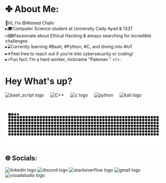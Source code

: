 # ✤ About Me: 
🔹Hi, I’m @Ahmed Chahi<br>▸🎓Computer Science student at University Cady Ayad & 1337 <br>▹⌨Passionate about Ethical Hacking & always searching for incredible challenges<br>▸⌛Currently learning #Bash, #Python, #C, and diving into #IoT<br>▸✈Feel free to reach out if you’re into cybersecurity or coding!<br>▸⚡Fun fact: I’m a hard worker, nickname "Paleman " </>.   

<h1 align="left">Hey What's up?</h1>         
   
   
<div align="left"> 
  <img src="https://bashlogo.com/img/symbol/png/full_colored_light.png" height="40" alt="bash_script logo"  /> 
  <img width="12" /> 
  <img src="https://brandslogos.com/wp-content/uploads/images/large/c-logo.png" height="40" alt="C++"  /> 
  <img width="12" />
  <img src="https://upload.wikimedia.org/wikipedia/commons/1/19/C_Logo.png" height="40" alt="c logo "  />
  <img width="12" />
  <img src="https://brandslogos.com/wp-content/uploads/images/large/python-logo.png" height="40" alt="python"  />
  <img width="12" />
  <img src="https://img.icons8.com/?size=100&id=101665&format=png&color=000000" height="40" alt="kali logo"  />
  <img width="12" />
  
###


<br clear="both">

<img src="https://raw.githubusercontent.com/Chahi-Solutions/Chahi-Solutions/output/snake.svg" alt="Snake animation" />

## 🌐 Socials:
<div align="left">
  <img src="https://raw.githubusercontent.com/maurodesouza/profile-readme-generator/master/src/assets/icons/social/linkedin/default.svg" width="35" height="21" alt="linkedin logo"  />
  <img src="https://raw.githubusercontent.com/maurodesouza/profile-readme-generator/master/src/assets/icons/social/discord/default.svg" width="35" height="21" alt="discord logo"  />
  <img src="https://raw.githubusercontent.com/maurodesouza/profile-readme-generator/master/src/assets/icons/social/stackoverflow/default.svg" width="35" height="21" alt="stackoverflow logo"  />
  <img src="https://raw.githubusercontent.com/maurodesouza/profile-readme-generator/master/src/assets/icons/social/gmail/default.svg" width="35" height="21" alt="gmail logo"  />
  <img src="https://raw.githubusercontent.com/maurodesouza/profile-readme-generator/master/src/assets/icons/social/visualstudio/default.svg" width="35" height="21" alt="visualstudio logo"  />
</div>


###
